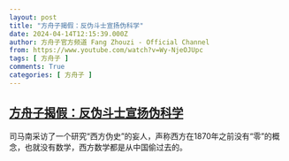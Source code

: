 ```yaml
---
layout: post
title: "方舟子揭假：反伪斗士宣扬伪科学"
date: 2024-04-14T12:15:39.000Z
author: 方舟子官方频道 Fang Zhouzi - Official Channel
from: https://www.youtube.com/watch?v=Wy-NjeOJUpc
tags: [ 方舟子 ]
comments: True
categories: [ 方舟子 ]
---
```

<!--1713096939000-->
[方舟子揭假：反伪斗士宣扬伪科学](https://www.youtube.com/watch?v=Wy-NjeOJUpc)
------

<div>
司马南采访了一个研究“西方伪史”的妄人，声称西方在1870年之前没有“零”的概念，也就没有数学，西方数学都是从中国偷过去的。
</div>
